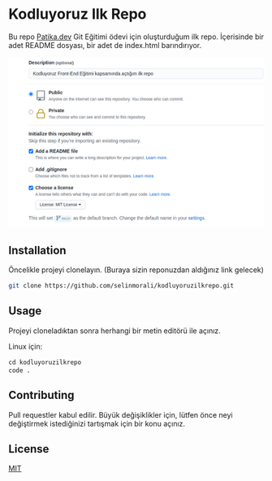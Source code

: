 # Kodluyoruz Ilk Repo

Bu repo [Patika.dev](https://www.patika.dev) Git Eğitimi ödevi için oluşturduğum ilk repo. İçerisinde bir adet README dosyası, bir adet de index.html barındırıyor.

![github](images/imagekodluyoruz.png)

## Installation

Öncelikle projeyi clonelayın. (Buraya sizin reponuzdan aldığınız link gelecek)

```bash
git clone https://github.com/selinmorali/kodluyoruzilkrepo.git
```

## Usage

Projeyi cloneladıktan sonra herhangi bir metin editörü ile açınız.

Linux için:

```linux
cd kodluyoruzilkrepo
code .
```

## Contributing

Pull requestler kabul edilir. Büyük değişiklikler için, lütfen önce neyi değiştirmek istediğinizi tartışmak için bir konu açınız.

## License

[MIT](https://choosealicense.com/licenses/mit/)
